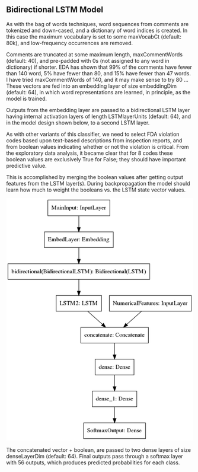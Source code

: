 ## Bidirectional LSTM Model

As with the bag of words techniques, word sequences from comments are tokenized and down-cased, and a dictionary of word indices is created.
In this case the maximum vocabulary is set to some maxVocabCt (default: 80k), and low-frequency occurrences are removed.

Comments are truncated at some maximum length, maxCommentWords (default: 40), and pre-padded with 0s (not assigned to any word in dictionary) if shorter. EDA has shown that 99% of the comments have fewer than 140 word, 5% have fewer than 80, and 15% have fewer than 47 words. I have tried maxCommentWords of 140, and it may make sense to try 80 ...
These vectors are fed into an embedding layer of size embeddingDim (default: 64), in which word representations are learned, in principle, as the model is trained.

Outputs from the embedding layer are passed to a bidirectional LSTM layer having internal activation layers of length LSTMlayerUnits (default: 64), and in the model design shown below, to a second LSTM layer.

As with other variants of this classifier, we need to select FDA violation codes based upon text-based descriptions from inspection reports, and from boolean values indicating whether or not the violation is critical.
From the exploratory data analysis, it became clear that for 8 codes these boolean values are exclusively True for False; they should have important predictive value.

This is accomplished by merging the boolean values after getting output features from the LSTM layer(s).
During backpropagation the model should learn how much to weight the booleans vs. the LSTM state vector values.

![Example TensorFlow model graph](modelGraph.png)

The concatenated vector + boolean, are passed to two dense layers of size denseLayerDim (default: 64).
Final outputs pass through a softmax layer with 56 outputs, which produces predicted probabilities for each class.
